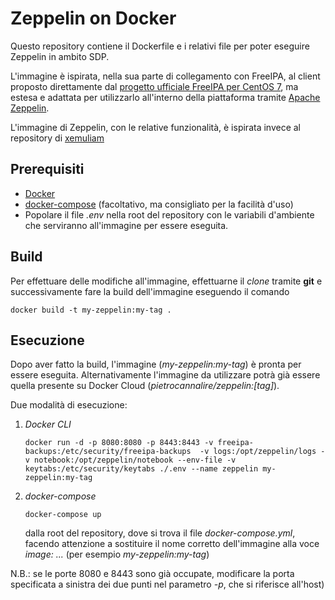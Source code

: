 # Zeppelin on Docker

Questo repository contiene il Dockerfile e i relativi file per poter eseguire Zeppelin in ambito SDP.

L'immagine è ispirata, nella sua parte di collegamento con FreeIPA, al client proposto direttamente dal [progetto ufficiale FreeIPA per CentOS 7](https://github.com/freeipa/freeipa-container/tree/centos-7-client), ma estesa e adattata per utilizzarlo all'interno della piattaforma tramite [Apache Zeppelin](https://zeppelin.apache.org/).

L'immagine di Zeppelin, con le relative funzionalità, è ispirata invece al repository di [xemuliam](https://hub.docker.com/r/xemuliam/zeppelin-base)


## Prerequisiti

 - [Docker](https://docs.docker.com/install/)
 - [docker-compose](https://docs.docker.com/compose/install/) (facoltativo, ma consigliato per la facilità d'uso)
 - Popolare il file *.env* nella root del repository con le variabili d'ambiente che serviranno all'immagine per essere eseguita.

## Build
Per effettuare delle modifiche all'immagine, effettuarne il *clone* tramite **git** e successivamente fare la build dell'immagine eseguendo il comando

    docker build -t my-zeppelin:my-tag .

## Esecuzione
Dopo aver fatto la build, l'immagine (*my-zeppelin:my-tag*) è pronta per essere eseguita. Alternativamente l'immagine da utilizzare potrà già essere quella presente su Docker Cloud (*pietrocannalire/zeppelin:[tag]*).

Due modalità di esecuzione:

 1. *Docker CLI*

	`docker run -d -p 8080:8080 -p 8443:8443 -v freeipa-backups:/etc/security/freeipa-backups  -v logs:/opt/zeppelin/logs -v notebook:/opt/zeppelin/notebook --env-file -v keytabs:/etc/security/keytabs ./.env --name zeppelin my-zeppelin:my-tag`

 2. *docker-compose*

	`docker-compose up`

	dalla root del repository, dove si trova il file *docker-compose.yml*,
	facendo attenzione a sostituire il nome corretto dell'immagine alla voce *image: ...* (per esempio *my-zeppelin:my-tag*)

N.B.: se le porte 8080 e 8443 sono già occupate, modificare la porta specificata a sinistra dei due punti nel parametro *-p*, che si riferisce all'host)
